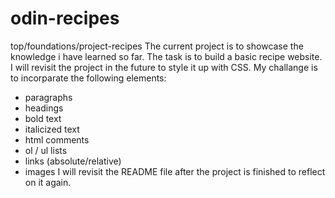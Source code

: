 # odin-recipes
top/foundations/project-recipes
The current project is to showcase the knowledge i have learned so far.
The task is to build a basic recipe website.
I will revisit the project in the future to style it up with CSS.
My challange is to incorparate the following elements:
- paragraphs
- headings
- bold text
- italicized text
- html comments
- ol / ul lists
- links (absolute/relative)
- images
I will revisit the README file after the project is finished to reflect on it again.
